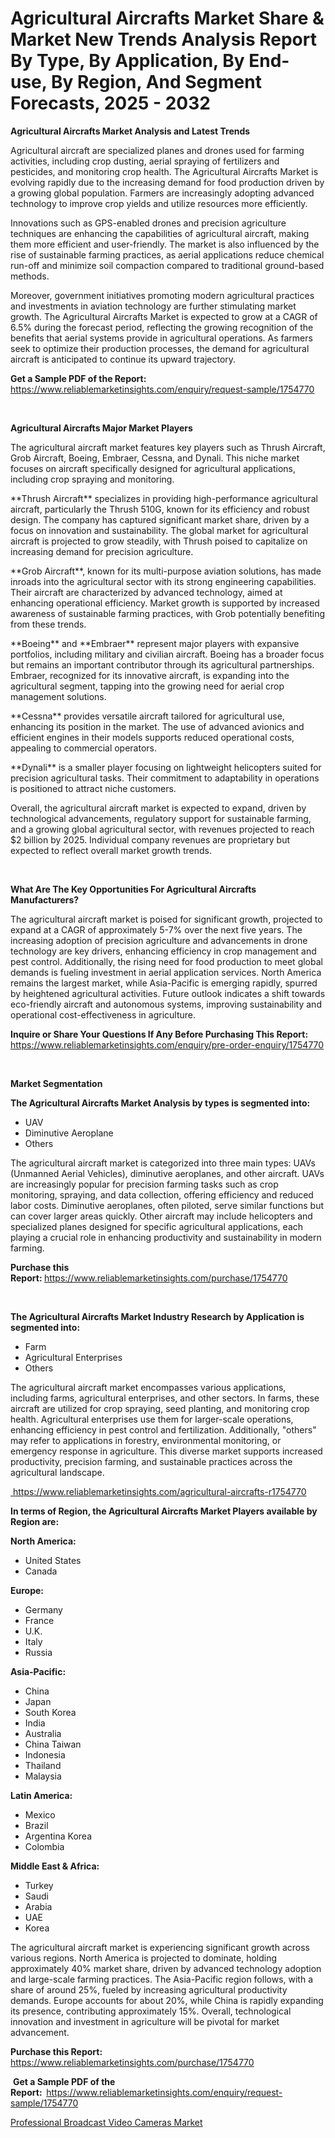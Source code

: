 <p><h1>Agricultural Aircrafts Market Share & Market New Trends Analysis Report By Type, By Application, By End-use, By Region, And Segment Forecasts, 2025 - 2032</h1></p><p><strong>Agricultural Aircrafts Market Analysis and Latest Trends</strong></p>
<p><p>Agricultural aircraft are specialized planes and drones used for farming activities, including crop dusting, aerial spraying of fertilizers and pesticides, and monitoring crop health. The Agricultural Aircrafts Market is evolving rapidly due to the increasing demand for food production driven by a growing global population. Farmers are increasingly adopting advanced technology to improve crop yields and utilize resources more efficiently. </p><p>Innovations such as GPS-enabled drones and precision agriculture techniques are enhancing the capabilities of agricultural aircraft, making them more efficient and user-friendly. The market is also influenced by the rise of sustainable farming practices, as aerial applications reduce chemical run-off and minimize soil compaction compared to traditional ground-based methods. </p><p>Moreover, government initiatives promoting modern agricultural practices and investments in aviation technology are further stimulating market growth. The Agricultural Aircrafts Market is expected to grow at a CAGR of 6.5% during the forecast period, reflecting the growing recognition of the benefits that aerial systems provide in agricultural operations. As farmers seek to optimize their production processes, the demand for agricultural aircraft is anticipated to continue its upward trajectory.</p></p>
<p><strong>Get a Sample PDF of the Report:&nbsp;</strong> <a href="https://www.reliablemarketinsights.com/enquiry/request-sample/1754770?utm_campaign=2112&utm_medium=2&utm_source=Github&utm_content=ia&utm_term=10042025&utm_id=agricultural-aircrafts">https://www.reliablemarketinsights.com/enquiry/request-sample/1754770</a></p>
<p>&nbsp;</p>
<p><strong>Agricultural Aircrafts Major Market Players</strong></p>
<p><p>The agricultural aircraft market features key players such as Thrush Aircraft, Grob Aircraft, Boeing, Embraer, Cessna, and Dynali. This niche market focuses on aircraft specifically designed for agricultural applications, including crop spraying and monitoring.</p><p>**Thrush Aircraft** specializes in providing high-performance agricultural aircraft, particularly the Thrush 510G, known for its efficiency and robust design. The company has captured significant market share, driven by a focus on innovation and sustainability. The global market for agricultural aircraft is projected to grow steadily, with Thrush poised to capitalize on increasing demand for precision agriculture.</p><p>**Grob Aircraft**, known for its multi-purpose aviation solutions, has made inroads into the agricultural sector with its strong engineering capabilities. Their aircraft are characterized by advanced technology, aimed at enhancing operational efficiency. Market growth is supported by increased awareness of sustainable farming practices, with Grob potentially benefiting from these trends.</p><p>**Boeing** and **Embraer** represent major players with expansive portfolios, including military and civilian aircraft. Boeing has a broader focus but remains an important contributor through its agricultural partnerships. Embraer, recognized for its innovative aircraft, is expanding into the agricultural segment, tapping into the growing need for aerial crop management solutions.</p><p>**Cessna** provides versatile aircraft tailored for agricultural use, enhancing its position in the market. The use of advanced avionics and efficient engines in their models supports reduced operational costs, appealing to commercial operators.</p><p>**Dynali** is a smaller player focusing on lightweight helicopters suited for precision agricultural tasks. Their commitment to adaptability in operations is positioned to attract niche customers.</p><p>Overall, the agricultural aircraft market is expected to expand, driven by technological advancements, regulatory support for sustainable farming, and a growing global agricultural sector, with revenues projected to reach $2 billion by 2025. Individual company revenues are proprietary but expected to reflect overall market growth trends.</p></p>
<p>&nbsp;</p>
<p><strong>What Are The Key Opportunities For Agricultural Aircrafts Manufacturers?</strong></p>
<p><p>The agricultural aircraft market is poised for significant growth, projected to expand at a CAGR of approximately 5-7% over the next five years. The increasing adoption of precision agriculture and advancements in drone technology are key drivers, enhancing efficiency in crop management and pest control. Additionally, the rising need for food production to meet global demands is fueling investment in aerial application services. North America remains the largest market, while Asia-Pacific is emerging rapidly, spurred by heightened agricultural activities. Future outlook indicates a shift towards eco-friendly aircraft and autonomous systems, improving sustainability and operational cost-effectiveness in agriculture.</p></p>
<p><strong>Inquire or Share Your Questions If Any Before Purchasing This Report:</strong> <a href="https://www.reliablemarketinsights.com/enquiry/pre-order-enquiry/1754770?utm_campaign=2112&utm_medium=2&utm_source=Github&utm_content=ia&utm_term=10042025&utm_id=agricultural-aircrafts">https://www.reliablemarketinsights.com/enquiry/pre-order-enquiry/1754770</a></p>
<p>&nbsp;</p>
<p><strong>Market Segmentation</strong></p>
<p><strong>The Agricultural Aircrafts Market Analysis by types is segmented into:</strong></p>
<p><ul><li>UAV</li><li>Diminutive Aeroplane</li><li>Others</li></ul></p>
<p><p>The agricultural aircraft market is categorized into three main types: UAVs (Unmanned Aerial Vehicles), diminutive aeroplanes, and other aircraft. UAVs are increasingly popular for precision farming tasks such as crop monitoring, spraying, and data collection, offering efficiency and reduced labor costs. Diminutive aeroplanes, often piloted, serve similar functions but can cover larger areas quickly. Other aircraft may include helicopters and specialized planes designed for specific agricultural applications, each playing a crucial role in enhancing productivity and sustainability in modern farming.</p></p>
<p><strong>Purchase this Report:&nbsp;</strong><a href="https://www.reliablemarketinsights.com/purchase/1754770?utm_campaign=2112&utm_medium=2&utm_source=Github&utm_content=ia&utm_term=10042025&utm_id=agricultural-aircrafts">https://www.reliablemarketinsights.com/purchase/1754770</a></p>
<p>&nbsp;</p>
<p><strong>The Agricultural Aircrafts Market Industry Research by Application is segmented into:</strong></p>
<p><ul><li>Farm</li><li>Agricultural Enterprises</li><li>Others</li></ul></p>
<p><p>The agricultural aircraft market encompasses various applications, including farms, agricultural enterprises, and other sectors. In farms, these aircraft are utilized for crop spraying, seed planting, and monitoring crop health. Agricultural enterprises use them for larger-scale operations, enhancing efficiency in pest control and fertilization. Additionally, "others" may refer to applications in forestry, environmental monitoring, or emergency response in agriculture. This diverse market supports increased productivity, precision farming, and sustainable practices across the agricultural landscape.</p></p>
<p><a href="https://www.reliablemarketinsights.com/agricultural-aircrafts-r1754770?utm_campaign=2112&utm_medium=2&utm_source=Github&utm_content=ia&utm_term=10042025&utm_id=agricultural-aircrafts">&nbsp;https://www.reliablemarketinsights.com/agricultural-aircrafts-r1754770</a></p>
<p><strong>In terms of Region, the Agricultural Aircrafts Market Players available by Region are:</strong></p>
<p>
    <p> <strong> North America: </strong>
        <ul>
            <li>United States</li>
            <li>Canada</li>
        </ul>
        </p> 
    <p> <strong> Europe: </strong>
        <ul>
            <li>Germany</li>
            <li>France</li>
            <li>U.K.</li>
            <li>Italy</li>
            <li>Russia</li>
        </ul>
        </p> 
    <p> <strong> Asia-Pacific: </strong>
        <ul>
            <li>China</li>
            <li>Japan</li>
            <li>South Korea</li>
            <li>India</li>
            <li>Australia</li>
            <li>China Taiwan</li>
            <li>Indonesia</li>
            <li>Thailand</li>
            <li>Malaysia</li>
        </ul>
        </p> 
    <p> <strong> Latin America: </strong>
        <ul>
            <li>Mexico</li>
            <li>Brazil</li>
            <li>Argentina Korea</li>
            <li>Colombia</li>
        </ul>
        </p> 
    <p> <strong> Middle East & Africa: </strong>
        <ul>
            <li>Turkey</li>
            <li>Saudi</li>
            <li>Arabia</li>
            <li>UAE</li>
            <li>Korea</li>
        </ul>
    </p>
    </p>
<p><p>The agricultural aircraft market is experiencing significant growth across various regions. North America is projected to dominate, holding approximately 40% market share, driven by advanced technology adoption and large-scale farming practices. The Asia-Pacific region follows, with a share of around 25%, fueled by increasing agricultural productivity demands. Europe accounts for about 20%, while China is rapidly expanding its presence, contributing approximately 15%. Overall, technological innovation and investment in agriculture will be pivotal for market advancement.</p></p>
<p><strong>Purchase this Report: </strong><a href="https://www.reliablemarketinsights.com/purchase/1754770?utm_campaign=2112&utm_medium=2&utm_source=Github&utm_content=ia&utm_term=10042025&utm_id=agricultural-aircrafts">https://www.reliablemarketinsights.com/purchase/1754770</a></p>
<p>&nbsp;<strong>Get a Sample PDF of the Report:&nbsp;&nbsp;</strong><a href="https://www.reliablemarketinsights.com/enquiry/request-sample/1754770?utm_campaign=2112&utm_medium=2&utm_source=Github&utm_content=ia&utm_term=10042025&utm_id=agricultural-aircrafts">https://www.reliablemarketinsights.com/enquiry/request-sample/1754770</a></p>
<p><strong></strong></p>
<p><p><a href="https://github.com/azetehhasle/Market-Research-Report-List-1/blob/main/professional-broadcast-video-cameras-market.md?utm_campaign=2112&utm_medium=2&utm_source=Github&utm_content=ia&utm_term=10042025&utm_id=agricultural-aircrafts">Professional Broadcast Video Cameras Market</a></p></p>